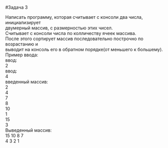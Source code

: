 #Задача 3

Написать программу, которая считывает с консоли два числа, инициализирует   <br/>
двумерный массив, с размерностью этих чисел.                                <br/>
Считывает с консоли числа по колличеству ячеек массива.                     <br/>
После этого сортирует массив последовательно построчно по возрастанию и     <br/>
выводит на консоль его в обратном порядке(от меньшего к большему).          <br/>
Пример ввода:                                                               <br/>
ввод:                                                                       <br/>
2                                                                           <br/>
ввод:                                                                       <br/>
4                                                                           <br/>
введенный массив:                                                           <br/>
2                                                                           <br/>
4                                                                           <br/>
7                                                                           <br/>
8                                                                           <br/>
10                                                                          <br/>
1                                                                           <br/>
15                                                                          <br/>
3                                                                           <br/>
Выведенный массив:                                                          <br/>
15 10 8 7                                                                   <br/>
4 3 2 1                                                                     <br/>
